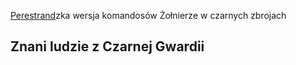 
[Perestrand](../lokacje/Perestrand.md)zka wersja komandosów
Żołnierze w czarnych zbrojach

## Znani ludzie z Czarnej Gwardii

